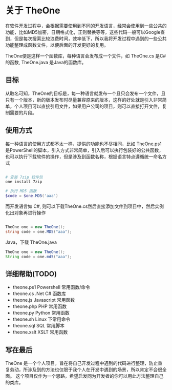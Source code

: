 # 关于 TheOne

在软件开发过程中，会根据需要使用到不同的开发语言，经常会使用到一些公共的功能，比如MD5加密，日期格式化，正则替换等等，这些代码一般可以Google查到，但是每次搜索比较浪费时间，效率低下，所以我将开发过程中遇到的一些公共功能整理成函数文件，以便后面的开发更好的复用。

TheOne便是这样一个函数库，每种语言会发布成一个文件，如 TheOne.cs 是C#的函数, TheOne.java 是Java的函数库。

## 目标

从取名可知，TheOne的目标是，每一种语言就发布一个且只会发布一个文件，且只有一个版本，新的版本发布时尽量兼容原来的版本，这样的好处就是引入非常简单，个人项目可以直接引用文件，如果用户公司的项目，则可以直接打开文件，复制需要的片段。

## 使用方式

每一种语言的使用方式都不太一样，提供的功能也不尽相同，比如 TheOne.ps1 是PowerShell的脚本，引入方式非常简单，引入后可以执行包装好的公共函数，也可以执行下载软件的操作，但是涉及到函数名称，根据语言特点遵循统一命名方式
```powershell

# 安装 7zip 软件包
one install 7zip

# 执行 MD5 函数
$code = $one.MD5('aaa')

```

而开发语言如 C#, 则可以下载TheOne.cs然后直接添加文件到项目中，然后实例化出对象再进行操作
```csharp

TheOne one = new TheOne();
string code = one.MD5("aaa");

```
Java，下载 TheOne.java
```java
TheOne one = new TheOne();
String code = one.md5("aaa");
```


## 详细帮助(TODO)

- theone.ps1 Powershell 常用函数/命令
- theone.cs .Net C# 函数库
- theone.js Javascript 常用函数
- theone.php PHP 常用函数
- theone.py Python 常用函数
- theone.sh Linux 下常用命令
- theone.sql SQL 常用脚本
- theone.xslt XSLT 常用函数


## 写在最后
TheOne 是一个个人项目，旨在将自己开发过程中遇到的代码进行整理，防止重复劳动，所涉及到的方法也仅限于我个人在开发中遇到的场景，所以肯定不会很全面。 这个项目仅作为一个思路，希望启发同为开发者的你可以用此方法整理自己的类库。